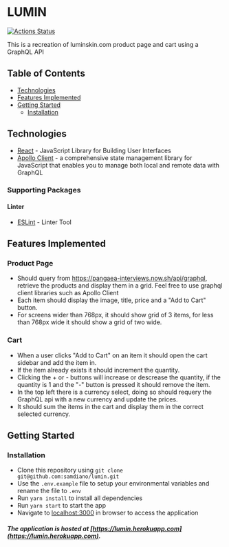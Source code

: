 # LUMIN
[![Actions Status](https://github.com/samdiano/lumin/workflows/ci/badge.svg)](https://github.com/samdiano/lumin/actions)


This is a recreation of luminskin.com product page and cart using a GraphQL API

## Table of Contents

* [Technologies](#technologies)
* [Features Implemented](#features-implemented)
* [Getting Started](#getting-started)
  * [Installation](#installation)

## Technologies

* [React](https://reactjs.org/) - JavaScript Library for Building User Interfaces
* [Apollo Client](https://www.apollographql.com/docs/react/) - a comprehensive state management library for JavaScript that enables you to manage both local and remote data with GraphQL

### Supporting Packages

#### Linter

* [ESLint](https://eslint.org/) - Linter Tool

## Features Implemented

### Product Page

* Should query from
https://pangaea-interviews.now.sh/api/graphql, retrieve the products and display them in a grid. Feel free to use graphql client libraries such as Apollo Client
* Each item should display the image, title, price and a "Add to Cart" button.
* For screens wider than 768px, it should show grid of 3 items, for less than 768px wide it should show a grid of two wide.

### Cart

* When a user clicks "Add to Cart" on an item it should open the cart sidebar and add the item in.
* If the item already exists it should increment the quantity.
* Clicking the + or - buttons will increase or descrease the quantity, if the quantity is 1 and the "-" button is pressed it should remove the item.
* In the top left there is a currency select, doing so should requery the GraphQL api with a new currency and update the prices.
* It should sum the items in the cart and display them in the correct selected currency.

## Getting Started

### Installation
* Clone this repository using `git clone git@github.com:samdiano/lumin.git`
* Use the `.env.example` file to setup your environmental variables and rename the file to `.env`
* Run `yarn install` to install all dependencies
* Run `yarn start` to start the app
* Navigate to [localhost:3000](http://localhost:3000/) in browser to access the application

##### The application is hosted at [https://lumin.herokuapp.com](https://lumin.herokuapp.com).

